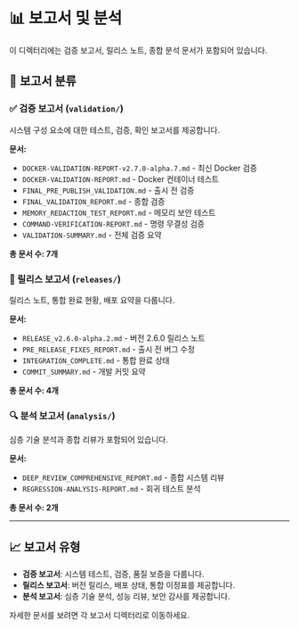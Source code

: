 # 📊 보고서 및 분석

이 디렉터리에는 검증 보고서, 릴리스 노트, 종합 분석 문서가 포함되어 있습니다.

## 📂 보고서 분류

### ✅ 검증 보고서 (`validation/`)
시스템 구성 요소에 대한 테스트, 검증, 확인 보고서를 제공합니다.

**문서:**
- `DOCKER-VALIDATION-REPORT-v2.7.0-alpha.7.md` - 최신 Docker 검증
- `DOCKER-VALIDATION-REPORT.md` - Docker 컨테이너 테스트
- `FINAL_PRE_PUBLISH_VALIDATION.md` - 출시 전 검증
- `FINAL_VALIDATION_REPORT.md` - 종합 검증
- `MEMORY_REDACTION_TEST_REPORT.md` - 메모리 보안 테스트
- `COMMAND-VERIFICATION-REPORT.md` - 명령 무결성 검증
- `VALIDATION-SUMMARY.md` - 전체 검증 요약

**총 문서 수: 7개**

### 🚀 릴리스 보고서 (`releases/`)
릴리스 노트, 통합 완료 현황, 배포 요약을 다룹니다.

**문서:**
- `RELEASE_v2.6.0-alpha.2.md` - 버전 2.6.0 릴리스 노트
- `PRE_RELEASE_FIXES_REPORT.md` - 출시 전 버그 수정
- `INTEGRATION_COMPLETE.md` - 통합 완료 상태
- `COMMIT_SUMMARY.md` - 개발 커밋 요약

**총 문서 수: 4개**

### 🔍 분석 보고서 (`analysis/`)
심층 기술 분석과 종합 리뷰가 포함되어 있습니다.

**문서:**
- `DEEP_REVIEW_COMPREHENSIVE_REPORT.md` - 종합 시스템 리뷰
- `REGRESSION-ANALYSIS-REPORT.md` - 회귀 테스트 분석

**총 문서 수: 2개**

---

## 📈 보고서 유형

- **검증 보고서**: 시스템 테스트, 검증, 품질 보증을 다룹니다.
- **릴리스 보고서**: 버전 릴리스, 배포 상태, 통합 이정표를 제공합니다.
- **분석 보고서**: 심층 기술 분석, 성능 리뷰, 보안 감사를 제공합니다.

자세한 문서를 보려면 각 보고서 디렉터리로 이동하세요.

